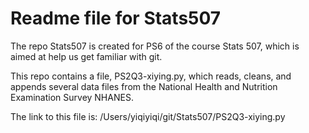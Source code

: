 # Readme file for Stats507

The repo Stats507 is created for PS6 of the course Stats 507, which is aimed at help us get familiar with git.

This repo contains a file, PS2Q3-xiying.py, which reads, cleans, and appends several data files from the National Health and Nutrition Examination Survey NHANES.

The link to this file is: /Users/yiqiyiqi/git/Stats507/PS2Q3-xiying.py
